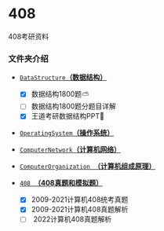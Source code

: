 # 408
408考研资料



###  文件夹介绍

-  [`DataStructure`**（数据结构）**](https://github.com/cuntoushifu/408/tree/main/DataStructure)
   - [x] 数据结构1800题:partly_sunny:
   - [ ] 数据结构1800题分题目详解
   - [x] 王道考研数据结构PPT🧳
   
- [`OperatingSystem`**（操作系统）**](https://github.com/cuntoushifu/408/tree/main/OperatingSystem)

- [`ComputerNetwork`**（计算机网络）**](https://github.com/cuntoushifu/408/tree/main/ComputerNetwork)

- [`ComputerOrganization `**（计算机组成原理）**](https://github.com/cuntoushifu/408/tree/main/ComputerOrganization)

- [`408 `**（408真题和模拟题）**](https://github.com/cuntoushifu/408/tree/main/408)

  - [x] ​	2009-2021计算机408统考真题
  - [x] ​    2009-2021计算机408真题解析
  - [ ] ​    2022计算机408真题解析
